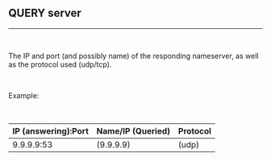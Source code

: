 ## QUERY server
---
<br/>

The IP and port (and possibly name) of the responding nameserver, as well as 
the protocol used (udp/tcp).

<br/>

Example:

<br/>

IP (answering):Port   | Name/IP (Queried) | Protocol   
:-------|:------------|:-------
9.9.9.9:53 | (9.9.9.9)  | (udp)
